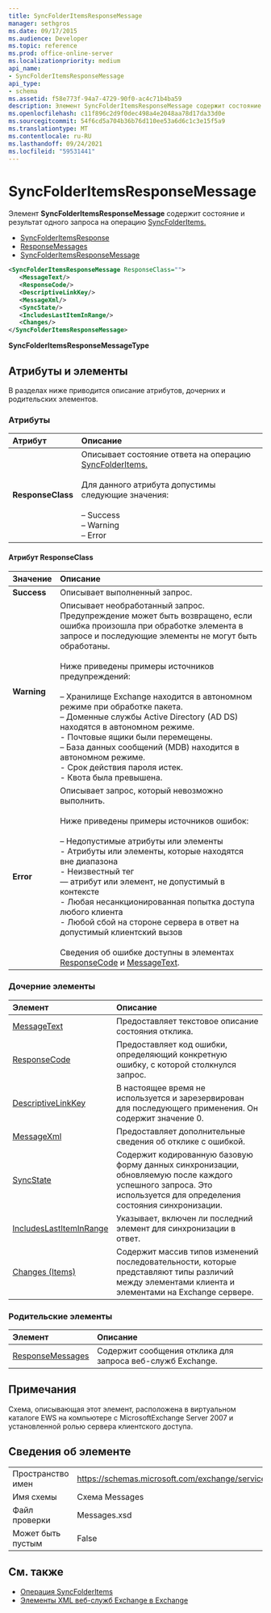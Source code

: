 ```yaml
---
title: SyncFolderItemsResponseMessage
manager: sethgros
ms.date: 09/17/2015
ms.audience: Developer
ms.topic: reference
ms.prod: office-online-server
ms.localizationpriority: medium
api_name:
- SyncFolderItemsResponseMessage
api_type:
- schema
ms.assetid: f58e773f-94a7-4729-90f0-ac4c71b4ba59
description: Элемент SyncFolderItemsResponseMessage содержит состояние и результат одного запроса на операцию SyncFolderItems.
ms.openlocfilehash: c11f896c2d9f0dec498a4e2048aa78d17da33d0e
ms.sourcegitcommit: 54f6cd5a704b36b76d110ee53a6d6c1c3e15f5a9
ms.translationtype: MT
ms.contentlocale: ru-RU
ms.lasthandoff: 09/24/2021
ms.locfileid: "59531441"
---
```

# <a name="syncfolderitemsresponsemessage"></a>SyncFolderItemsResponseMessage

Элемент **SyncFolderItemsResponseMessage** содержит состояние и результат одного запроса на операцию [SyncFolderItems.](syncfolderitems-operation.md) 
  
- [SyncFolderItemsResponse](syncfolderitemsresponse.md) 
- [ResponseMessages](responsemessages.md)
- [SyncFolderItemsResponseMessage](syncfolderitemsresponsemessage.md)
  
```xml
<SyncFolderItemsResponseMessage ResponseClass="">
   <MessageText/>
   <ResponseCode/>
   <DescriptiveLinkKey/>
   <MessageXml/>
   <SyncState/>
   <IncludesLastItemInRange/>
   <Changes/>
</SyncFolderItemsResponseMessage>
```

 **SyncFolderItemsResponseMessageType**
## <a name="attributes-and-elements"></a>Атрибуты и элементы

В разделах ниже приводится описание атрибутов, дочерних и родительских элементов.
  
### <a name="attributes"></a>Атрибуты

|**Атрибут**|**Описание**|
|:-----|:-----|
|**ResponseClass** <br/> | Описывает состояние ответа на операцию [SyncFolderItems.](syncfolderitems-operation.md) <br/><br/>Для данного атрибута допустимы следующие значения: <br/> <br/>–  Success  <br/>–  Warning  <br/>–  Error  <br/> |
   
#### <a name="responseclass-attribute"></a>Атрибут ResponseClass

|**Значение**|**Описание**|
|:-----|:-----|
|**Success** <br/> |Описывает выполненный запрос.  <br/> |
|**Warning** <br/> | Описывает необработанный запрос. Предупреждение может быть возвращено, если ошибка произошла при обработке элемента в запросе и последующие элементы не могут быть обработаны. <br/><br/>Ниже приведены примеры источников предупреждений:  <br/><br/>– Хранилище Exchange находится в автономном режиме при обработке пакета.  <br/>– Доменные службы Active Directory (AD DS) находятся в автономном режиме.  <br/>- Почтовые ящики были перемещены.  <br/>– База данных сообщений (MDB) находится в автономном режиме.  <br/>- Срок действия пароля истек.  <br/>- Квота была превышена.  <br/> |
|**Error** <br/> | Описывает запрос, который невозможно выполнить. <br/><br/>Ниже приведены примеры источников ошибок:  <br/><br/>– Недопустимые атрибуты или элементы  <br/>- Атрибуты или элементы, которые находятся вне диапазона  <br/>- Неизвестный тег  <br/>— атрибут или элемент, не допустимый в контексте  <br/>- Любая несанкционированная попытка доступа любого клиента  <br/>- Любой сбой на стороне сервера в ответ на допустимый клиентский вызов  <br/>  <br/>Сведения об ошибке доступны в элементах [ResponseCode](responsecode.md) и [MessageText](messagetext.md).  <br/> |
   
### <a name="child-elements"></a>Дочерние элементы

|**Элемент**|**Описание**|
|:-----|:-----|
|[MessageText](messagetext.md) <br/> |Предоставляет текстовое описание состояния отклика.  <br/> |
|[ResponseCode](responsecode.md) <br/> |Предоставляет код ошибки, определяющий конкретную ошибку, с которой столкнулся запрос.  <br/> |
|[DescriptiveLinkKey](descriptivelinkkey.md) <br/> |В настоящее время не используется и зарезервирован для последующего применения. Он содержит значение 0.  <br/> |
|[MessageXml](messagexml.md) <br/> |Предоставляет дополнительные сведения об отклике с ошибкой.  <br/> |
|[SyncState](syncstate-ex15websvcsotherref.md) <br/> |Содержит кодированную базовую форму данных синхронизации, обновляемую после каждого успешного запроса. Это используется для определения состояния синхронизации.  <br/> |
|[IncludesLastItemInRange](includeslastiteminrange.md) <br/> |Указывает, включен ли последний элемент для синхронизации в ответ.  <br/> |
|[Changes (Items)](changes-items.md) <br/> |Содержит массив типов изменений последовательности, которые представляют типы различий между элементами клиента и элементами на Exchange сервере.  <br/> |
   
### <a name="parent-elements"></a>Родительские элементы

|**Элемент**|**Описание**|
|:-----|:-----|
|[ResponseMessages](responsemessages.md) <br/> |Содержит сообщения отклика для запроса веб-служб Exchange.  <br/> |
   
## <a name="remarks"></a>Примечания

Схема, описывающая этот элемент, расположена в виртуальном каталоге EWS на компьютере с MicrosoftExchange Server 2007 и установленной ролью сервера клиентского доступа.
  
## <a name="element-information"></a>Сведения об элементе

|||
|:-----|:-----|
|Пространство имен  <br/> |https://schemas.microsoft.com/exchange/services/2006/messages  <br/> |
|Имя схемы  <br/> |Схема Messages  <br/> |
|Файл проверки  <br/> |Messages.xsd  <br/> |
|Может быть пустым  <br/> |False  <br/> |
   
## <a name="see-also"></a>См. также

- [Операция SyncFolderItems](syncfolderitems-operation.md)
- [Элементы XML веб-служб Exchange в Exchange](ews-xml-elements-in-exchange.md)

